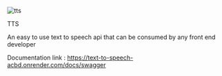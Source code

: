 ![tts](https://github.com/ajokodavid/TTS/assets/58633928/ededdc9e-bdb9-4b9e-b0f8-1737ef7a7bf1)

TTS

An easy to use text to speech api that can be consumed by any front end developer 

Documentation link : https://text-to-speech-acbd.onrender.com/docs/swagger
